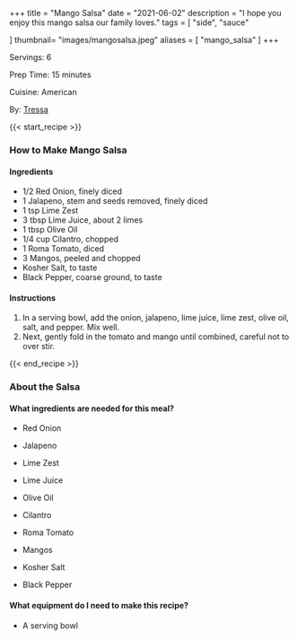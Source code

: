 +++
title = "Mango Salsa"
date = "2021-06-02"
description = "I hope you enjoy this mango salsa our family loves."
tags = [
    "side",
    "sauce"
    
]
thumbnail= "images/mangosalsa.jpeg"
aliases = [
"mango_salsa"
]
+++

Servings: 6 <!--more-->

Prep Time: 15 minutes 

Cuisine: American

By: [Tressa](https://www.jamilghar.com/about/)

{{< start_recipe >}}

### How to Make Mango Salsa 

#### Ingredients  

* 1/2 Red Onion, finely diced 
* 1 Jalapeno, stem and seeds removed, finely diced
* 1 tsp Lime Zest 
* 3 tbsp Lime Juice, about 2 limes 
* 1 tbsp Olive Oil 
* 1/4 cup Cilantro, chopped 
* 1 Roma Tomato, diced 
* 3 Mangos, peeled and chopped 
* Kosher Salt, to taste 
* Black Pepper, coarse ground, to taste 

#### Instructions

1. In a serving bowl, add the onion, jalapeno, lime juice, lime zest, olive oil, salt, and pepper. Mix well. 
2. Next, gently fold in the tomato and mango until combined, careful not to over stir.  

{{< end_recipe >}}

### About the Salsa 

#### What ingredients are needed for this meal?

* Red Onion

* Jalapeno

* Lime Zest
 
* Lime Juice

* Olive Oil 

* Cilantro

* Roma Tomato

* Mangos

* Kosher Salt 

* Black Pepper

#### What equipment do I need to make this recipe?

* A serving bowl 
